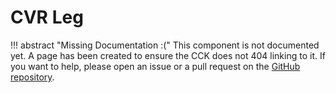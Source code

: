 # CVR Leg <div class="whitelisted" data-list="AP"></div>

!!! abstract "Missing Documentation :("
    This component is not documented yet. A page has been created to ensure the CCK does not 404 linking to it.
    If you want to help, please open an issue or a pull request on the [GitHub repository](https://github.com/ChilloutVR-Team/docs).